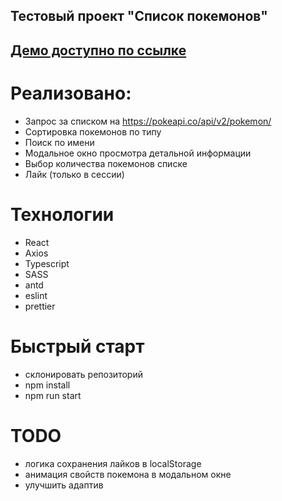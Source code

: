 ## Тестовый проект "Список покемонов"

## [Демо доступно по ссылке ](https://kristina100070.github.io/pokedex/)

# Реализовано:

-   Запрос за списком на https://pokeapi.co/api/v2/pokemon/
-   Сортировка покемонов по типу
-   Поиск по имени
-   Модальное окно просмотра детальной информации
-   Выбор количества покемонов списке
-   Лайк (только в сессии)

# Технологии

-   React
-   Axios
-   Typescript
-   SASS
-   antd
-   eslint
-   prettier

# Быстрый старт

-   склонировать репозиторий
-   npm install
-   npm run start

# TODO

-   логика сохранения лайков в localStorage
-   анимация свойств покемона в модальном окне
-   улучшить адаптив

